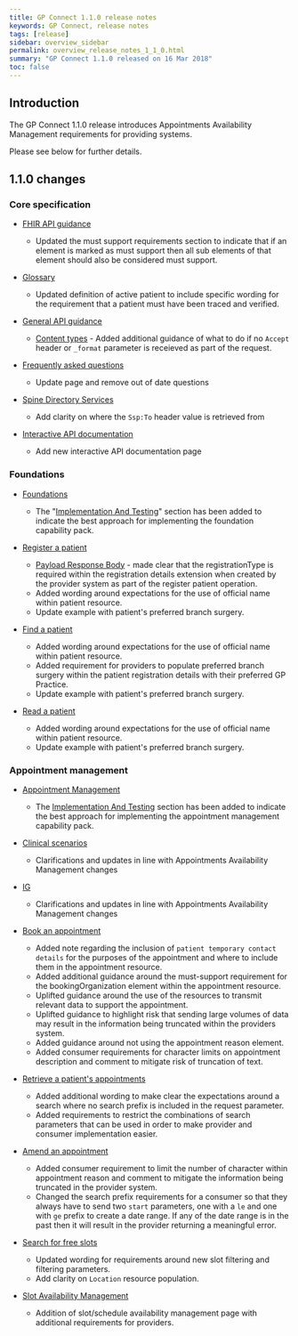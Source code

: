 ```yaml
---
title: GP Connect 1.1.0 release notes
keywords: GP Connect, release notes
tags: [release]
sidebar: overview_sidebar
permalink: overview_release_notes_1_1_0.html
summary: "GP Connect 1.1.0 released on 16 Mar 2018"
toc: false
---
```


## Introduction ##

The GP Connect 1.1.0 release introduces Appointments Availability Management requirements for providing systems.

Please see below for further details.

## 1.1.0 changes ##

### Core specification

- [FHIR API guidance](development_fhir_api_guidance.html)
  - Updated the must support requirements section to indicate that if an element is marked as must support then all sub elements of that element should also be considered must support.

- [Glossary](overview_glossary.html)
  - Updated definition of active patient to include specific wording for the requirement that a patient must have been traced and verified.

- [General API guidance](development_general_api_guidance.html)
    - [Content types](development_general_api_guidance.html#content-types) - Added additional guidance of what to do if no `Accept` header or `_format` parameter is receieved as part of the request.

- [Frequently asked questions](support_faq.html)
  - Update page and remove out of date questions

- [Spine Directory Services](integration_spine_directory_service.html)
  - Add clarity on where the `Ssp:To` header value is retrieved from

- [Interactive API documentation](system_swagger.html)
  - Add new interactive API documentation page

### Foundations

- [Foundations](foundations.html)
  - The "[Implementation And Testing](foundations.html#implementation-and-testing)" section has been added to indicate the best approach for implementing the foundation capability pack.
  
- [Register a patient](foundations_use_case_register_a_patient.html)
  - [Payload Response Body](foundations_use_case_register_a_patient.html#payload-response-body) - made clear that the registrationType is required within the registration details extension when created by the provider system as part of the register patient operation.
  - Added wording around expectations for the use of official name within patient resource.
  - Update example with patient's preferred branch surgery.

- [Find a patient](foundations_use_case_find_a_patient.html)
  - Added wording around expectations for the use of official name within patient resource.
  - Added requirement for providers to populate preferred branch surgery within the patient registration details with their preferred GP Practice.
  - Update example with patient's preferred branch surgery.

- [Read a patient](foundations_use_case_read_a_patient.html)
  - Added wording around expectations for the use of official name within patient resource.
  - Update example with patient's preferred branch surgery.
  
### Appointment management

- [Appointment Management](appointments.html)
  - The [Implementation And Testing](appointments.html#implementation-and-testing) section has been added to indicate the best approach for implementing the appointment management capability pack.

- [Clinical scenarios](appointments_clinical_scenarios.html)
  - Clarifications and updates in line with Appointments Availability Management changes

- [IG](appointments_ig.html)
  - Clarifications and updates in line with Appointments Availability Management changes

- [Book an appointment](appointments_use_case_book_an_appointment.html)
  - Added note regarding the inclusion of `patient temporary contact details` for the purposes of the appointment and where to include them in the appointment resource.
  - Added additional guidance around the must-support requirement for the bookingOrganization element within the appointment resource.
  - Uplifted guidance around the use of the resources to transmit relevant data to support the appointment.
  - Uplifted guidance to highlight risk that sending large volumes of data may result in the information being truncated within the providers system.
  - Added guidance around not using the appointment reason element.
  - Added consumer requirements for character limits on appointment description and comment to mitigate risk of truncation of text.

- [Retrieve a patient's appointments](appointments_use_case_retrieve_a_patients_appointments.html)
  - Added additional wording to make clear the expectations around a search where no search prefix is included in the request parameter.
  - Added requirements to restrict the combinations of search parameters that can be used in order to make provider and consumer implementation easier.

- [Amend an appointment](appointments_use_case_amend_an_appointment.html)
  - Added consumer requirement to limit the number of character within appointment reason and comment to mitigate the information being truncated in the provider system.
  - Changed the search prefix requirements for a consumer so that they always have to send two `start` parameters, one with a `le` and one with `ge` prefix to create a date range. If any of the date range is in the past then it will result in the provider returning a meaningful error.

- [Search for free slots](appointments_use_case_search_for_free_slots.html)
  - Updated wording for requirements around new slot filtering and filtering parameters.
  - Add clarity on `Location` resource population.

- [Slot Availability Management](appointments_slotavailabilitymanagement.html)
  - Addition of slot/schedule availability management page with additional requirements for providers.